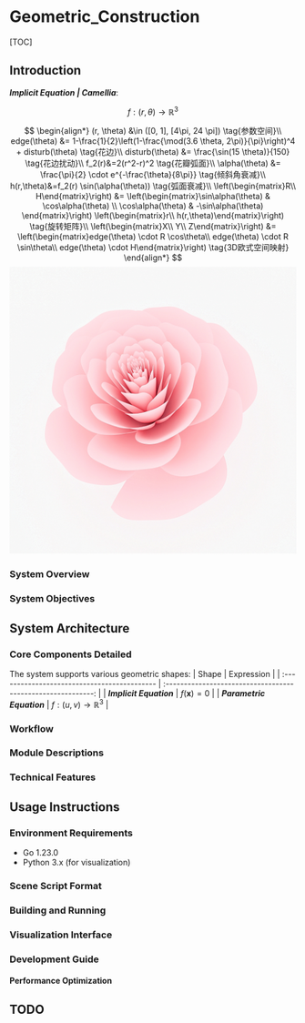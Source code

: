 # Geometric_Construction

[TOC]

## Introduction

***Implicit Equation | Camellia***: 

$$f: (r, \theta) \to \mathbb R^3$$

$$
\begin{align*}
(r, \theta) &\in ([0, 1], [4\pi, 24 \pi])  \tag{参数空间}\\
edge(\theta) &= 1-\frac{1}{2}\left(1-\frac{\mod(3.6 \theta, 2\pi)}{\pi}\right)^4 + disturb(\theta)   \tag{花边}\\
disturb(\theta) &= \frac{\sin(15 \theta)}{150}   \tag{花边扰动}\\
f_2(r)&=2(r^2-r)^2 \tag{花瓣弧面}\\
\alpha(\theta) &= \frac{\pi}{2} \cdot e^{-\frac{\theta}{8\pi}}  \tag{倾斜角衰减}\\
h(r,\theta)&=f_2(r) \sin(\alpha(\theta))  \tag{弧面衰减}\\
\left(\begin{matrix}R\\ H\end{matrix}\right) &= \left(\begin{matrix}\sin\alpha(\theta) & \cos\alpha(\theta) \\ \cos\alpha(\theta) & -\sin\alpha(\theta) \end{matrix}\right) \left(\begin{matrix}r\\  h(r,\theta)\end{matrix}\right) \tag{旋转矩阵}\\
\left(\begin{matrix}X\\ Y\\ Z\end{matrix}\right) &= \left(\begin{matrix}edge(\theta) \cdot R \cos\theta\\ edge(\theta) \cdot R \sin\theta\\  edge(\theta) \cdot H\end{matrix}\right)  \tag{3D欧式空间映射}
\end{align*}
$$
<img src="./docs/assets/db54bafc40ecf0743799a487eb9f812.jpg" alt="db54bafc40ecf0743799a487eb9f812" style="zoom:50%;" />

### System Overview



### System Objectives



## System Architecture


### Core Components Detailed

The system supports various geometric shapes:
| Shape                                        |                          Expression                          |
| :------------------------------------------- | :----------------------------------------------------------: |
| ***Implicit Equation***                      |                    $f(\boldsymbol x) = 0$                    |
| ***Parametric Equation***                    |                 $f: (u, v) \to \mathbb R^3$                  |


### Workflow



### Module Descriptions


### Technical Features



## Usage Instructions

### Environment Requirements

- Go 1.23.0
- Python 3.x (for visualization)

### Scene Script Format




### Building and Running

### Visualization Interface

### Development Guide



#### Performance Optimization




## TODO

